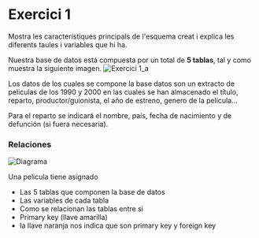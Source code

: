 # Exercici 1
Mostra les característiques principals de l'esquema creat i explica les diferents taules i variables que hi ha.

Nuestra base de datos está compuesta por un total de **5 tablas**, tal y como muestra la siguiente imagen.
![Exercici 1_a](https://user-images.githubusercontent.com/29567860/191556935-41e1f7ff-d765-4bc5-b8bb-c4841b97bac4.PNG)

Los datos de los cuales se compone la base datos son un extracto de peliculas de los 1990 y 2000 en las cuales se han almacenado el título, reparto, productor/guionista, el año de estreno, genero de la pelicula...

Para el reparto se indicará el nombre, país, fecha de nacimiento y de defunción (si fuera necesaria).

### Relaciones

![Diagrama](https://user-images.githubusercontent.com/29567860/191486323-56601776-6276-4514-b7d7-8e86b49c0d13.PNG)

Una pelicula tiene asignado 

- Las 5 tablas que componen la base de datos
- Las variables de cada tabla
- Como se relacionan las tablas entre si
- Primary key (llave amarilla)
- la llave naranja nos indica que son primary key y foreign key 
